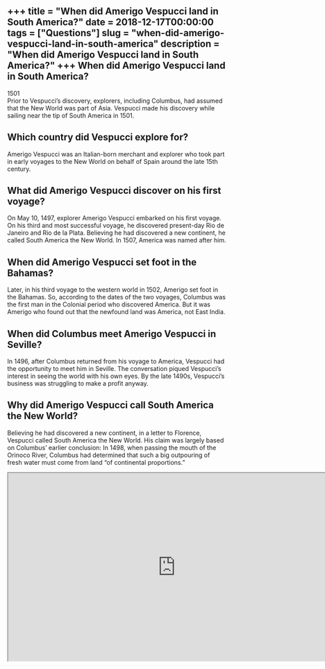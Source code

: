 +++
title = "When did Amerigo Vespucci land in South America?"
date = 2018-12-17T00:00:00
tags = ["Questions"]
slug = "when-did-amerigo-vespucci-land-in-south-america"
description = "When did Amerigo Vespucci land in South America?"
+++
When did Amerigo Vespucci land in South America?
------------------------------------------------

1501  
Prior to Vespucci’s discovery, explorers, including Columbus, had assumed that the New World was part of Asia. Vespucci made his discovery while sailing near the tip of South America in 1501.

Which country did Vespucci explore for?
---------------------------------------

Amerigo Vespucci was an Italian-born merchant and explorer who took part in early voyages to the New World on behalf of Spain around the late 15th century.

What did Amerigo Vespucci discover on his first voyage?
-------------------------------------------------------

On May 10, 1497, explorer Amerigo Vespucci embarked on his first voyage. On his third and most successful voyage, he discovered present-day Rio de Janeiro and Rio de la Plata. Believing he had discovered a new continent, he called South America the New World. In 1507, America was named after him.

When did Amerigo Vespucci set foot in the Bahamas?
--------------------------------------------------

Later, in his third voyage to the western world in 1502, Amerigo set foot in the Bahamas. So, according to the dates of the two voyages, Columbus was the first man in the Colonial period who discovered America. But it was Amerigo who found out that the newfound land was America, not East India.

When did Columbus meet Amerigo Vespucci in Seville?
---------------------------------------------------

In 1496, after Columbus returned from his voyage to America, Vespucci had the opportunity to meet him in Seville. The conversation piqued Vespucci’s interest in seeing the world with his own eyes. By the late 1490s, Vespucci’s business was struggling to make a profit anyway.

Why did Amerigo Vespucci call South America the New World?
----------------------------------------------------------

Believing he had discovered a new continent, in a letter to Florence, Vespucci called South America the New World. His claim was largely based on Columbus’ earlier conclusion: In 1498, when passing the mouth of the Orinoco River, Columbus had determined that such a big outpouring of fresh water must come from land “of continental proportions.”

<iframe allow="accelerometer; autoplay; clipboard-write; encrypted-media; gyroscope; picture-in-picture" allowfullscreen="" class="__youtube_prefs__  epyt-is-override  no-lazyload" data-no-lazy="1" data-origheight="433" data-origwidth="770" data-skipgform_ajax_framebjll="" height="433" id="_ytid_48742" loading="lazy" src="https://www.youtube.com/embed/fUcEBOVbSW0?enablejsapi=1&autoplay=0&cc_load_policy=0&cc_lang_pref=&iv_load_policy=1&loop=0&modestbranding=0&rel=1&fs=1&playsinline=0&autohide=2&theme=dark&color=red&controls=1&" title="YouTube player" width="770"></iframe>